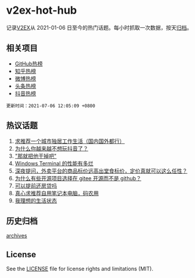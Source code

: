 # v2ex-hot-hub

 记录[V2EX](https://www.v2ex.com/)从 2021-01-06 日至今的热门话题。每小时抓取一次数据，按天[归档](archives)。
 
 ## 相关项目

- [GitHub热榜](https://github.com/snaildev/github-hot-hub)
- [知乎热榜](https://github.com/snaildev/zhihu-hot-hub)
- [微博热榜](https://github.com/snaildev/weibo-hot-hub)
- [头条热榜](https://github.com/snaildev/toutiao-hot-hub)
- [抖音热榜](https://github.com/snaildev/douyin-hot-hub)


 `更新时间：2021-07-06 12:05:09 +0800`

## 热议话题

1. [求推荐一个城市独居工作生活（国内国外都行）](https://www.v2ex.com/t/787601)
1. [为什么你越来越不想玩抖音了？](https://www.v2ex.com/t/787774)
1. ["那就把他干掉吧"](https://www.v2ex.com/t/787776)
1. [Windows Terminal 的性能有多烂](https://www.v2ex.com/t/787595)
1. [深夜提问，外卖平台的商品标价远高出堂食标价，定价真就可以这么任性？](https://www.v2ex.com/t/787747)
1. [为什么有些开源项目选择在 gitee 开源而不是 github？](https://www.v2ex.com/t/787745)
1. [可以提前还房贷吗](https://www.v2ex.com/t/787588)
1. [真心求推荐自用笔记本电脑，码农用](https://www.v2ex.com/t/787645)
1. [我理想的生活状态](https://www.v2ex.com/t/787678)

## 历史归档

[archives](archives)

## License

See the [LICENSE](LICENSE) file for license rights and limitations (MIT).
